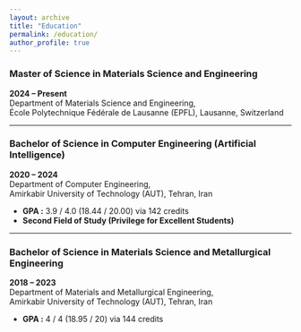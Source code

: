 ```yaml
---
layout: archive
title: "Education"
permalink: /education/
author_profile: true
---
```


### Master of Science in Materials Science and Engineering  
**2024 – Present**  
Department of Materials Science and Engineering,  
École Polytechnique Fédérale de Lausanne (EPFL), Lausanne, Switzerland  

---

### Bachelor of Science in Computer Engineering (Artificial Intelligence)  
**2020 – 2024**  
Department of Computer Engineering,  
Amirkabir University of Technology (AUT), Tehran, Iran  
- **GPA :** 3.9 / 4.0 (18.44 / 20.00) via 142 credits  
- **Second Field of Study (Privilege for Excellent Students)**  

---

### Bachelor of Science in Materials Science and Metallurgical Engineering  
**2018 – 2023**  
Department of Materials and Metallurgical Engineering,  
Amirkabir University of Technology (AUT), Tehran, Iran  
- **GPA :** 4 / 4 (18.95 / 20) via 144 credits  
